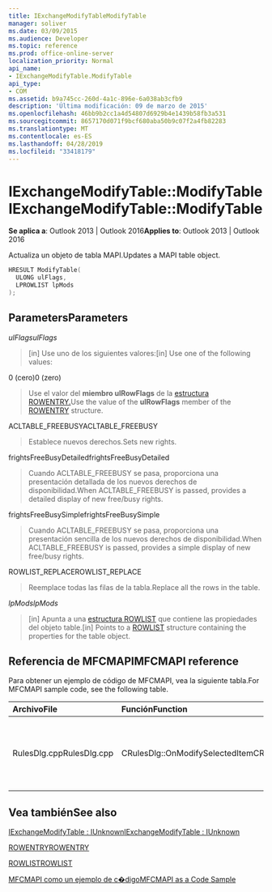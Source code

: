 ```yaml
---
title: IExchangeModifyTableModifyTable
manager: soliver
ms.date: 03/09/2015
ms.audience: Developer
ms.topic: reference
ms.prod: office-online-server
localization_priority: Normal
api_name:
- IExchangeModifyTable.ModifyTable
api_type:
- COM
ms.assetid: b9a745cc-260d-4a1c-896e-6a038ab3cfb9
description: 'Última modificación: 09 de marzo de 2015'
ms.openlocfilehash: 46bb9b2cc1a4d54807d6929b4e1439b58fb3a531
ms.sourcegitcommit: 8657170d071f9bcf680aba50b9c07f2a4fb82283
ms.translationtype: MT
ms.contentlocale: es-ES
ms.lasthandoff: 04/28/2019
ms.locfileid: "33418179"
---
```

# <a name="iexchangemodifytablemodifytable"></a><span data-ttu-id="30d7c-103">IExchangeModifyTable::ModifyTable</span><span class="sxs-lookup"><span data-stu-id="30d7c-103">IExchangeModifyTable::ModifyTable</span></span>

  
  
<span data-ttu-id="30d7c-104">**Se aplica a**: Outlook 2013 | Outlook 2016</span><span class="sxs-lookup"><span data-stu-id="30d7c-104">**Applies to**: Outlook 2013 | Outlook 2016</span></span> 
  
<span data-ttu-id="30d7c-105">Actualiza un objeto de tabla MAPI.</span><span class="sxs-lookup"><span data-stu-id="30d7c-105">Updates a MAPI table object.</span></span>
  
```cpp
HRESULT ModifyTable( 
  ULONG ulFlags, 
  LPROWLIST lpMods 
); 

```

## <a name="parameters"></a><span data-ttu-id="30d7c-106">Parameters</span><span class="sxs-lookup"><span data-stu-id="30d7c-106">Parameters</span></span>

 <span data-ttu-id="30d7c-107">_ulFlags_</span><span class="sxs-lookup"><span data-stu-id="30d7c-107">_ulFlags_</span></span>
  
> <span data-ttu-id="30d7c-108">[in] Use uno de los siguientes valores:</span><span class="sxs-lookup"><span data-stu-id="30d7c-108">[in] Use one of the following values:</span></span> 
    
<span data-ttu-id="30d7c-109">0 (cero)</span><span class="sxs-lookup"><span data-stu-id="30d7c-109">0 (zero)</span></span>
  
> <span data-ttu-id="30d7c-110">Use el valor del **miembro ulRowFlags** de la [estructura ROWENTRY.](rowentry.md)</span><span class="sxs-lookup"><span data-stu-id="30d7c-110">Use the value of the **ulRowFlags** member of the [ROWENTRY](rowentry.md) structure.</span></span> 
    
<span data-ttu-id="30d7c-111">ACLTABLE_FREEBUSY</span><span class="sxs-lookup"><span data-stu-id="30d7c-111">ACLTABLE_FREEBUSY</span></span>
  
> <span data-ttu-id="30d7c-112">Establece nuevos derechos.</span><span class="sxs-lookup"><span data-stu-id="30d7c-112">Sets new rights.</span></span>
    
<span data-ttu-id="30d7c-113">frightsFreeBusyDetailed</span><span class="sxs-lookup"><span data-stu-id="30d7c-113">frightsFreeBusyDetailed</span></span>
  
> <span data-ttu-id="30d7c-114">Cuando ACLTABLE_FREEBUSY se pasa, proporciona una presentación detallada de los nuevos derechos de disponibilidad.</span><span class="sxs-lookup"><span data-stu-id="30d7c-114">When ACLTABLE_FREEBUSY is passed, provides a detailed display of new free/busy rights.</span></span>
    
<span data-ttu-id="30d7c-115">frightsFreeBusySimple</span><span class="sxs-lookup"><span data-stu-id="30d7c-115">frightsFreeBusySimple</span></span>
  
> <span data-ttu-id="30d7c-116">Cuando ACLTABLE_FREEBUSY se pasa, proporciona una presentación sencilla de los nuevos derechos de disponibilidad.</span><span class="sxs-lookup"><span data-stu-id="30d7c-116">When ACLTABLE_FREEBUSY is passed, provides a simple display of new free/busy rights.</span></span>
    
<span data-ttu-id="30d7c-117">ROWLIST_REPLACE</span><span class="sxs-lookup"><span data-stu-id="30d7c-117">ROWLIST_REPLACE</span></span>
  
> <span data-ttu-id="30d7c-118">Reemplace todas las filas de la tabla.</span><span class="sxs-lookup"><span data-stu-id="30d7c-118">Replace all the rows in the table.</span></span>
    
 <span data-ttu-id="30d7c-119">_lpMods_</span><span class="sxs-lookup"><span data-stu-id="30d7c-119">_lpMods_</span></span>
  
> <span data-ttu-id="30d7c-120">[in] Apunta a una [estructura ROWLIST](rowlist.md) que contiene las propiedades del objeto table.</span><span class="sxs-lookup"><span data-stu-id="30d7c-120">[in] Points to a [ROWLIST](rowlist.md) structure containing the properties for the table object.</span></span> 
    
## <a name="mfcmapi-reference"></a><span data-ttu-id="30d7c-121">Referencia de MFCMAPI</span><span class="sxs-lookup"><span data-stu-id="30d7c-121">MFCMAPI reference</span></span>

<span data-ttu-id="30d7c-122">Para obtener un ejemplo de código de MFCMAPI, vea la siguiente tabla.</span><span class="sxs-lookup"><span data-stu-id="30d7c-122">For MFCMAPI sample code, see the following table.</span></span>
  
|<span data-ttu-id="30d7c-123">**Archivo**</span><span class="sxs-lookup"><span data-stu-id="30d7c-123">**File**</span></span>|<span data-ttu-id="30d7c-124">**Función**</span><span class="sxs-lookup"><span data-stu-id="30d7c-124">**Function**</span></span>|<span data-ttu-id="30d7c-125">**Comentario**</span><span class="sxs-lookup"><span data-stu-id="30d7c-125">**Comment**</span></span>|
|:-----|:-----|:-----|
|<span data-ttu-id="30d7c-126">RulesDlg.cpp</span><span class="sxs-lookup"><span data-stu-id="30d7c-126">RulesDlg.cpp</span></span>  <br/> |<span data-ttu-id="30d7c-127">CRulesDlg::OnModifySelectedItem</span><span class="sxs-lookup"><span data-stu-id="30d7c-127">CRulesDlg::OnModifySelectedItem</span></span>  <br/> |<span data-ttu-id="30d7c-128">MFCMAPI usa el **método IExchangeModifyTable::ModifyTable** para escribir una regla modificada en la tabla de reglas.</span><span class="sxs-lookup"><span data-stu-id="30d7c-128">MFCMAPI uses the **IExchangeModifyTable::ModifyTable** method to write a modified rule back to the table of rules.</span></span>  <br/> |
   
## <a name="see-also"></a><span data-ttu-id="30d7c-129">Vea también</span><span class="sxs-lookup"><span data-stu-id="30d7c-129">See also</span></span>



[<span data-ttu-id="30d7c-130">IExchangeModifyTable : IUnknown</span><span class="sxs-lookup"><span data-stu-id="30d7c-130">IExchangeModifyTable : IUnknown</span></span>](iexchangemodifytableiunknown.md)
  
[<span data-ttu-id="30d7c-131">ROWENTRY</span><span class="sxs-lookup"><span data-stu-id="30d7c-131">ROWENTRY</span></span>](rowentry.md)
  
[<span data-ttu-id="30d7c-132">ROWLIST</span><span class="sxs-lookup"><span data-stu-id="30d7c-132">ROWLIST</span></span>](rowlist.md)


[<span data-ttu-id="30d7c-133">MFCMAPI como un ejemplo de c�digo</span><span class="sxs-lookup"><span data-stu-id="30d7c-133">MFCMAPI as a Code Sample</span></span>](mfcmapi-as-a-code-sample.md)

